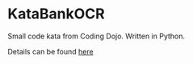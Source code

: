 # KataBankOCR
 Small code kata from Coding Dojo. Written in Python. 
 
 Details can be found [here](http://www.codingdojo.org/cgi-bin/index.pl?KataBankOCR)

